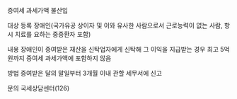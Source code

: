 증여세 과세가액 불산입

대상
등록 장애인(국가유공 상이자 및 이와 유사한 사람으로서 근로능력이 없는 사람, 항시 치료를 요하는 중증환자 포함)

내용
장애인이 증여받은 재산을 신탁업자에게 신탁해 그 이익을 지급받는 경우 최고 5억 원까지 증여세 과세가액에 포함하지 않음

방법
증여받은 달의 말일부터 3개월 이내 관할 세무서에 신고

문의
국세상담센터(126)